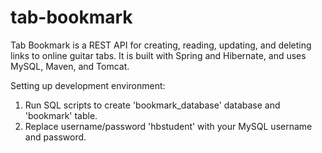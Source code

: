 # tab-bookmark

Tab Bookmark is a REST API for creating, reading, updating, and deleting links to online guitar tabs. It is built with Spring and Hibernate, and uses MySQL, Maven, and Tomcat. 

Setting up development environment:
1. Run SQL scripts to create 'bookmark_database' database and 'bookmark' table.
2. Replace username/password 'hbstudent' with your MySQL username and password.

